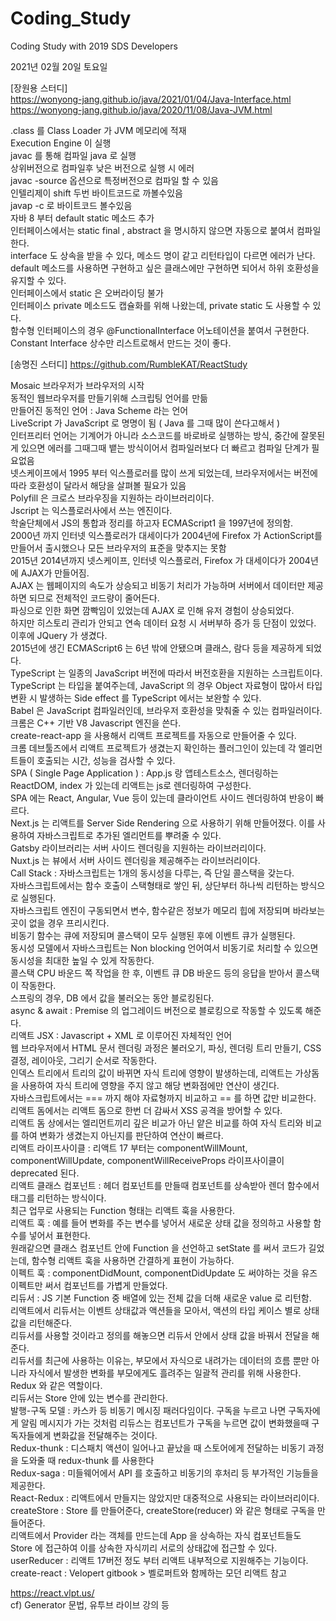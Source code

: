# Coding_Study
Coding Study with 2019 SDS Developers

2021년 02월 20일 토요일

[장원용 스터디] <br/>
https://wonyong-jang.github.io/java/2021/01/04/Java-Interface.html <br/>
https://wonyong-jang.github.io/java/2020/11/08/Java-JVM.html <br/>

.class 를 Class Loader 가 JVM 메모리에 적재 <br/>
Execution Engine 이 실행 <br/>
javac 를 통해 컴파일 java 로 실행 <br/>
상위버전으로 컴파일후 낮은 버전으로 실행 시 에러 <br/>
javac -source 옵션으로 특정버전으로 컴파일 할 수 있음 <br/>
인텔리제이 shift 두번 바이트코드로 까볼수있음 <br/>
javap -c 로 바이트코드 볼수있음 <br/>
자바 8 부터 default static 메소드 추가 <br/>
인터페이스에서는 static final , abstract 을 명시하지 않으면 자동으로 붙여서 컴파일한다. <br/>
interface 도 상속을 받을 수 있다, 메소드 명이 같고 리턴타입이 다르면 에러가 난다. <br/>
default 메소드를 사용하면 구현하고 싶은 클래스에만 구현하면 되어서 하위 호환성을 유지할 수 있다. <br/>
인터페이스에서 static 은 오버라이딩 불가 <br/>
인터페이스 private 메소드도 캡슐화를 위해 나왔는데, private static 도 사용할 수 있다. <br/>
함수형 인터페이스의 경우 @FunctionalInterface 어노테이션을 붙여서 구현한다. <br/>
Constant Interface 상수만 리스트로해서 만드는 것이 좋다. <br/>

[송명진 스터디]
https://github.com/RumbleKAT/ReactStudy

Mosaic 브라우저가 브라우저의 시작 <br/>
동적인 웹브라우저를 만들기위해 스크립팅 언어를 만듦 <br/>
만들어진 동적인 언어 : Java Scheme 라는 언어 <br/>
LiveScript 가 JavaScript 로 명명이 됨 ( Java 를 그때 많이 쓴다고해서 ) <br/>
인터프리터 언어는 기계어가 아니라 소스코드를 바로바로 실행하는 방식, 중간에 잘못된게 있으면 에러를 그때그때 뱉는 방식이어서 컴파일러보다 더 빠르고 컴파일 단계가 필요없음 <br/>
넷스케이프에서 1995 부터 익스플로러를 많이 쓰게 되었는데, 브라우저에서는 버전에 따라 호환성이 달라서 해당을 살펴볼 필요가 있음 <br/>
Polyfill 은 크로스 브라우징을 지원하는 라이브러리이다. <br/>
Jscript 는 익스플로러사에서 쓰는 엔진이다. <br/>
학술단체에서 JS의 통합과 정리를 하고자 ECMAScript1 을 1997년에 정의함. <br/>
2000년 까지 인터넷 익스플로러가 대세이다가 2004년에 Firefox 가 ActionScript를 만들어서 출시했으나 모든 브라우저의 표준을 맞추지는 못함 <br/>
2015년 2014년까지 넷스케이프, 인터넷 익스플로러, Firefox 가 대세이다가 2004년에 AJAX가 만들어짐. <br/>
AJAX 는 웹페이지의 속도가 상승되고 비동기 처리가 가능하며 서버에서 데이터만 제공하면 되므로 전체적인 코드량이 줄어든다. <br/>
파싱으로 인한 화면 깜빡임이 있었는데 AJAX 로 인해 유저 경험이 상승되었다. <br/>
하지만 히스토리 관리가 안되고 연속 데이터 요청 시 서버부하 증가 등 단점이 있었다. <br/>
이후에 JQuery 가 생겼다. <br/>
2015년에 생긴 ECMAScript6 는 6년 밖에 안됐으며 클래스, 람다 등을 제공하게 되었다. <br/>
TypeScript 는 일종의 JavaScript 버전에 따라서 버전호환을 지원하는 스크립트이다. <br/>
TypeScript 는 타입을 붙여주는데, JavaScript 의 경우 Object 자료형이 많아서 타입변환 시 발생하는 Side effect 를 TypeScript 에서는 보완할 수 있다. <br/>
Babel 은 JavaScript 컴파일러인데, 브라우저 호환성을 맞춰줄 수 있는 컴파일러이다. <br/>
크롬은 C++ 기반 V8 Javascript 엔진을 쓴다. <br/>
create-react-app 을 사용해서 리액트 프로젝트를 자동으로 만들어줄 수 있다. <br/>
크롬 데브툴즈에서 리액트 프로젝트가 생겼는지 확인하는 플러그인이 있는데 각 엘리먼트들이 호출되는 시간, 성능을 검사할 수 있다. <br/>
SPA ( Single Page Application ) : App.js 랑 앱테스트소스, 렌더링하는 ReactDOM, index 가 있는데 리액트는 js로 렌더링하여 구성한다. <br/>
SPA 에는 React, Angular, Vue 등이 있는데 클라이언트 사이드 렌더링하여 반응이 빠르다. <br/>
Next.js 는 리액트를 Server Side Rendering 으로 사용하기 위해 만들어졌다. 이를 사용하여 자바스크립트로 추가된 엘리먼트를 뿌려줄 수 있다. <br/>
Gatsby 라이브러리는 서버 사이드 렌더링을 지원하는 라이브러리이다. <br/>
Nuxt.js 는 뷰에서 서버 사이드 렌더링을 제공해주는 라이브러리이다. <br/>
Call Stack : 자바스크립트는 1개의 동시성을 다루는, 즉 단일 콜스택을 갖는다. <br/>
자바스크립트에서는 함수 호출이 스택형태로 쌓인 뒤, 상단부터 하나씩 리턴하는 방식으로 실행된다. <br/>
자바스크립트 엔진이 구동되면서 변수, 함수같은 정보가 메모리 힙에 저장되며 바라보는 곳이 없을 경우 프리시킨다. <br/>
비동기 함수는 큐에 저장되며 콜스택이 모두 실행된 후에 이벤트 큐가 실행된다. <br/>
동시성 모델에서 자바스크립트는 Non blocking 언어여서 비동기로 처리할 수 있으면 동시성을 최대한 높일 수 있게 작동한다. <br/>
콜스택 CPU 바운드 쪽 작업을 한 후, 이벤트 큐 DB 바운드 등의 응답을 받아서 콜스택이 작동한다. <br/>
스프링의 경우, DB 에서 값을 불러오는 동안 블로킹된다. <br/>
async & await : Premise 의 업그레이드 버전으로 블로킹으로 작동할 수 있도록 해준다. <br/>
리액트 JSX : Javascript + XML 로 이루어진 자체적인 언어 <br/>
웹 브라우저에서 HTML 문서 렌더링 과정은 불러오기, 파싱, 렌더링 트리 만들기, CSS 결정, 레이아웃, 그리기 순서로 작동한다. <br/>
인덱스 트리에서 트리의 값이 바뀌면 자식 트리에 영향이 발생하는데, 리액트는 가상돔을 사용하여 자식 트리에 영향을 주지 않고 해당 변화점에만 연산이 생긴다. <br/>
자바스크립트에서는 === 까지 해야 자료형까지 비교하고 == 를 하면 값만 비교한다. <br/>
리액트 돔에서는 리액트 돔으로 한번 더 감싸서 XSS 공격을 방어할 수 있다. <br/>
리액트 돔 상에서는 엘리먼트끼리 깊은 비교가 아닌 얕은 비교를 하여 자식 트리와 비교를 하여 변화가 생겼는지 아닌지를 판단하여 연산이 빠르다. <br/>
리액트 라이프사이클 : 리액트 17 부터는 componentWillMount, componentWillUpdate, componentWillReceiveProps 라이프사이클이 deprecated 된다. <br/>
리액트 클래스 컴포넌트 : 헤더 컴포넌트를 만들때 컴포넌트를 상속받아 렌더 함수에서 태그를 리턴하는 방식이다. <br/>
최근 업무로 사용되는 Function 형태는 리액트 훅을 사용한다. <br/>
리액트 훅 : 예를 들어 변화를 주는 변수를 넣어서 새로운 상태 값을 정의하고 사용할 함수를 넣어서 표현한다. <br/>
원래같으면 클래스 컴포넌트 안에 Function 을 선언하고 setState 를 써서 코드가 길었는데, 함수형 리액트 훅을 사용하면 간결하게 표현이 가능하다. <br/>
이펙트 훅 : componentDidMount, componentDidUpdate 도 써야하는 것을 유즈 이펙트만 써서 컴포넌트를 가볍게 만들었다. <br/>
리듀서 : JS 기본 Function 중 배열에 있는 전체 값을 더해 새로운 value 로 리턴함. <br/>
리액트에서 리듀서는 이벤트 상태값과 액션들을 모아서, 액션의 타입 케이스 별로 상태 값을 리턴해준다. <br/>
리듀서를 사용할 것이라고 정의를 해놓으면 리듀서 안에서 상태 값을 바꿔서 전달을 해준다. <br/>
리듀서를 최근에 사용하는 이유는, 부모에서 자식으로 내려가는 데이터의 흐름 뿐만 아니라 자식에서 발생한 변화를 부모에게도 흘려주는 일괄적 관리를 위해 사용한다. <br/>
Redux 와 같은 역할이다. <br/>
리듀서는 Store 안에 있는 변수를 관리한다. <br/>
발행-구독 모델 : 카스카 등 비동기 메시징 패러다임이다. 구독을 누르고 나면 구독자에게 알림 메시지가 가는 것처럼 리듀스는 컴포넌트가 구독을 누르면 값이 변화했을때 구독자들에게 변화값을 전달해주는 것이다. <br/>
Redux-thunk : 디스패치 액션이 일어나고 끝났을 때 스토어에게 전달하는 비동기 과정을 도와줄 때 redux-thunk 를 사용한다 <br/>
Redux-saga : 미들웨어에서 API 를 호출하고 비동기의 후처리 등 부가적인 기능들을 제공한다. <br/>
React-Redux : 리액트에서 만들지는 않았지만 대중적으로 사용되는 라이브러리이다. <br/>
createStore : Store 를 만들어준다, createStore(reducer) 와 같은 형태로 구독을 만들어준다. <br/>
리액트에서 Provider 라는 객체를 만드는데 App 을 상속하는 자식 컴포넌트들도 Store 에 접근하여 이를 상속한 자식끼리 서로의 상태값에 접근할 수 있다. <br/>
userReducer : 리액트 17버전 정도 부터 리액트 내부적으로 지원해주는 기능이다. <br/>
create-react : Velopert gitbook > 벨로퍼트와 함께하는 모던 리액트 참고 <br/>

https://react.vlpt.us/
 <br/>
cf) Generator 문법, 유투브 라이브 강의 등 <br/>
